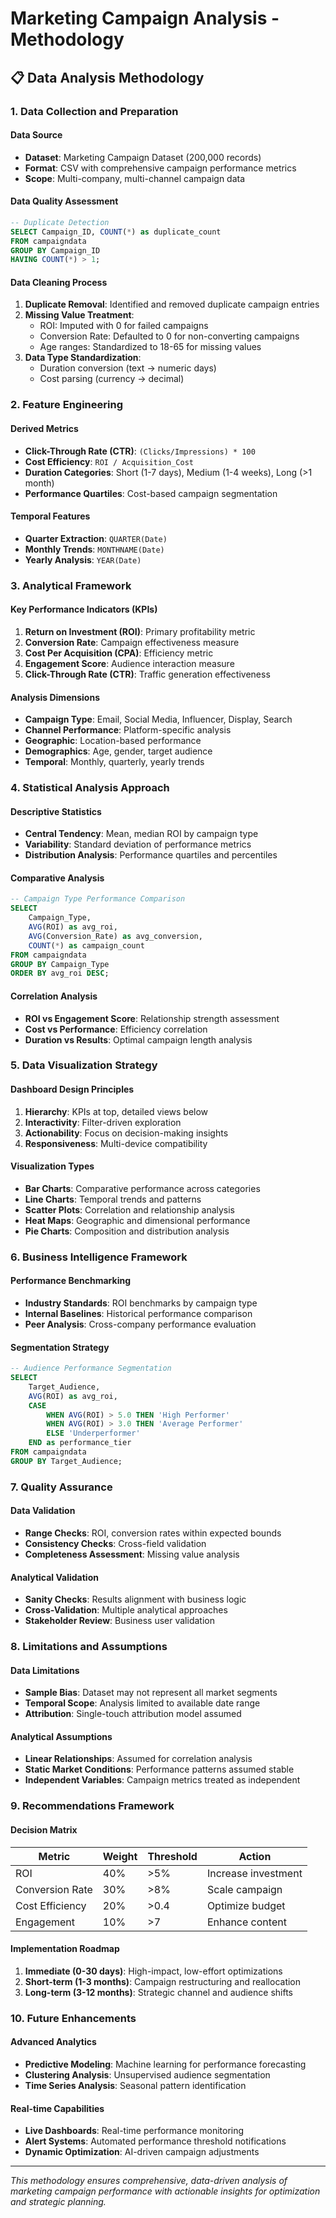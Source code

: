 # Marketing Campaign Analysis - Methodology

## 📋 Data Analysis Methodology

### 1. Data Collection and Preparation

#### Data Source
- **Dataset**: Marketing Campaign Dataset (200,000 records)
- **Format**: CSV with comprehensive campaign performance metrics
- **Scope**: Multi-company, multi-channel campaign data

#### Data Quality Assessment
```sql
-- Duplicate Detection
SELECT Campaign_ID, COUNT(*) as duplicate_count
FROM campaigndata
GROUP BY Campaign_ID
HAVING COUNT(*) > 1;
```

#### Data Cleaning Process
1. **Duplicate Removal**: Identified and removed duplicate campaign entries
2. **Missing Value Treatment**: 
   - ROI: Imputed with 0 for failed campaigns
   - Conversion Rate: Defaulted to 0 for non-converting campaigns
   - Age ranges: Standardized to 18-65 for missing values
3. **Data Type Standardization**:
   - Duration conversion (text → numeric days)
   - Cost parsing (currency → decimal)

### 2. Feature Engineering

#### Derived Metrics
- **Click-Through Rate (CTR)**: `(Clicks/Impressions) * 100`
- **Cost Efficiency**: `ROI / Acquisition_Cost`
- **Duration Categories**: Short (1-7 days), Medium (1-4 weeks), Long (>1 month)
- **Performance Quartiles**: Cost-based campaign segmentation

#### Temporal Features
- **Quarter Extraction**: `QUARTER(Date)`
- **Monthly Trends**: `MONTHNAME(Date)`
- **Yearly Analysis**: `YEAR(Date)`

### 3. Analytical Framework

#### Key Performance Indicators (KPIs)
1. **Return on Investment (ROI)**: Primary profitability metric
2. **Conversion Rate**: Campaign effectiveness measure
3. **Cost Per Acquisition (CPA)**: Efficiency metric
4. **Engagement Score**: Audience interaction measure
5. **Click-Through Rate (CTR)**: Traffic generation effectiveness

#### Analysis Dimensions
- **Campaign Type**: Email, Social Media, Influencer, Display, Search
- **Channel Performance**: Platform-specific analysis
- **Geographic**: Location-based performance
- **Demographics**: Age, gender, target audience
- **Temporal**: Monthly, quarterly, yearly trends

### 4. Statistical Analysis Approach

#### Descriptive Statistics
- **Central Tendency**: Mean, median ROI by campaign type
- **Variability**: Standard deviation of performance metrics
- **Distribution Analysis**: Performance quartiles and percentiles

#### Comparative Analysis
```sql
-- Campaign Type Performance Comparison
SELECT 
    Campaign_Type,
    AVG(ROI) as avg_roi,
    AVG(Conversion_Rate) as avg_conversion,
    COUNT(*) as campaign_count
FROM campaigndata
GROUP BY Campaign_Type
ORDER BY avg_roi DESC;
```

#### Correlation Analysis
- **ROI vs Engagement Score**: Relationship strength assessment
- **Cost vs Performance**: Efficiency correlation
- **Duration vs Results**: Optimal campaign length analysis

### 5. Data Visualization Strategy

#### Dashboard Design Principles
1. **Hierarchy**: KPIs at top, detailed views below
2. **Interactivity**: Filter-driven exploration
3. **Actionability**: Focus on decision-making insights
4. **Responsiveness**: Multi-device compatibility

#### Visualization Types
- **Bar Charts**: Comparative performance across categories
- **Line Charts**: Temporal trends and patterns
- **Scatter Plots**: Correlation and relationship analysis
- **Heat Maps**: Geographic and dimensional performance
- **Pie Charts**: Composition and distribution analysis

### 6. Business Intelligence Framework

#### Performance Benchmarking
- **Industry Standards**: ROI benchmarks by campaign type
- **Internal Baselines**: Historical performance comparison
- **Peer Analysis**: Cross-company performance evaluation

#### Segmentation Strategy
```sql
-- Audience Performance Segmentation
SELECT 
    Target_Audience,
    AVG(ROI) as avg_roi,
    CASE 
        WHEN AVG(ROI) > 5.0 THEN 'High Performer'
        WHEN AVG(ROI) > 3.0 THEN 'Average Performer'
        ELSE 'Underperformer'
    END as performance_tier
FROM campaigndata
GROUP BY Target_Audience;
```

### 7. Quality Assurance

#### Data Validation
- **Range Checks**: ROI, conversion rates within expected bounds
- **Consistency Checks**: Cross-field validation
- **Completeness Assessment**: Missing value analysis

#### Analytical Validation
- **Sanity Checks**: Results alignment with business logic
- **Cross-Validation**: Multiple analytical approaches
- **Stakeholder Review**: Business user validation

### 8. Limitations and Assumptions

#### Data Limitations
- **Sample Bias**: Dataset may not represent all market segments
- **Temporal Scope**: Analysis limited to available date range
- **Attribution**: Single-touch attribution model assumed

#### Analytical Assumptions
- **Linear Relationships**: Assumed for correlation analysis
- **Static Market Conditions**: Performance patterns assumed stable
- **Independent Variables**: Campaign metrics treated as independent

### 9. Recommendations Framework

#### Decision Matrix
| Metric | Weight | Threshold | Action |
|--------|--------|-----------|---------|
| ROI | 40% | >5% | Increase investment |
| Conversion Rate | 30% | >8% | Scale campaign |
| Cost Efficiency | 20% | >0.4 | Optimize budget |
| Engagement | 10% | >7 | Enhance content |

#### Implementation Roadmap
1. **Immediate (0-30 days)**: High-impact, low-effort optimizations
2. **Short-term (1-3 months)**: Campaign restructuring and reallocation
3. **Long-term (3-12 months)**: Strategic channel and audience shifts

### 10. Future Enhancements

#### Advanced Analytics
- **Predictive Modeling**: Machine learning for performance forecasting
- **Clustering Analysis**: Unsupervised audience segmentation
- **Time Series Analysis**: Seasonal pattern identification

#### Real-time Capabilities
- **Live Dashboards**: Real-time performance monitoring
- **Alert Systems**: Automated performance threshold notifications
- **Dynamic Optimization**: AI-driven campaign adjustments

---

*This methodology ensures comprehensive, data-driven analysis of marketing campaign performance with actionable insights for optimization and strategic planning.*